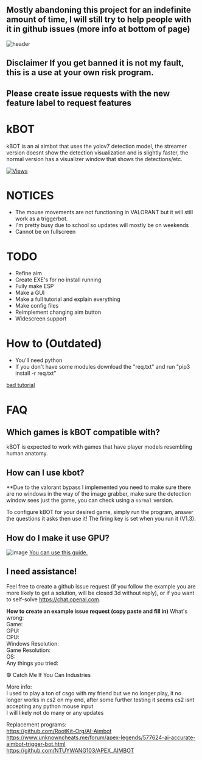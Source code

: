 ## **Mostly abandoning this project for an indefinite amount of time, I will still try to help people with it in github issues (more info at bottom of page)**


![header](https://capsule-render.vercel.app/api?type=waving&color=auto&height=300&section=header&text=kBOT&fontSize=90&animation=fadeIn)
## **Disclaimer** If you get banned it is not my fault, this is a use at your own risk program.



## Please create issue requests with the new feature label to request features

# kBOT

kBOT is an ai aimbot that uses the yolov7 detection model, the streamer version doesnt show the detection visualization and is slightly faster, the normal version has a visualizer window that shows the detections/etc.

[![Views](https://hits.seeyoufarm.com/api/count/incr/badge.svg?url=https%3A%2F%2Fgithub.com%2Fkbdevs%2Fai-aimbot&count_bg=%239279B5&title_bg=%23555555&icon=&icon_color=%23FFFFFF&title=Views&edge_flat=false)](https://hits.seeyoufarm.com)

# NOTICES
- The mouse movements are not functioning in VALORANT but it will still work as a triggerbot.
- I'm pretty busy due to school so updates will mostly be on weekends
- Cannot be on fullscreen

# TODO
- Refine aim
- Create EXE's for no install running
- Fully make ESP
- Make a GUI
- Make a full tutorial and explain everything
- Make config files
- Reimplement changing aim button
- Widescreen support


# How to (Outdated)

- You'll need python
- If you don't have some modules download the "req.txt" and run "pip3 install -r req.txt"

[bad tutorial](https://github.com/kbdevs/ai-aimbot/assets/86767129/dda5a2f0-89b7-4cb8-9332-a61588bc0123)



# FAQ

## Which games is kBOT compatible with?

kBOT is expected to work with games that have player models resembling human anatomy.

## How can I use kbot?

**Due to the valorant bypass I implemented you need to make sure there are no windows in the way of the image grabber, make sure the detection window sees just the game, you can check using a `normal` version.

To configure kBOT for your desired game, simply run the program, answer the questions it asks then use it! The firing key is set when you run it (V1.3).

## How do I make it use GPU?
![image](https://github.com/kbdevs/ai-aimbot/assets/86767129/4231cfa3-6a3f-485e-aaa7-ef7a78680ae8)
[You can use this guide.](https://medium.com/analytics-vidhya/build-opencv-from-source-with-cuda-for-gpu-access-on-windows-5cd0ce2b9b37) 


## I need assistance!

Feel free to create a github issue request (if you follow the example you are more likely to get a solution, will be closed 3d without reply), or if you want to self-solve https://chat.openai.com.

**How to create an example issue request (copy paste and fill in)**
What's wrong: <br>
Game: <br>
GPU: <br>
CPU: <br>
Windows Resolution: <br>
Game Resolution: <br>
OS: <br>
Any things you tried: <br>


© Catch Me If You Can Industries

More info: <br>
I used to play a ton of csgo with my friend but we no longer play, it no longer works in cs2 on my end, after some further testing it seems cs2 isnt accepting any python mouse input <br>
I will likely not do many or any updates 

Replacement programs: <br>
https://github.com/RootKit-Org/AI-Aimbot <br>
https://www.unknowncheats.me/forum/apex-legends/577624-ai-accurate-aimbot-trigger-bot.html <br>
https://github.com/NTUYWANG103/APEX_AIMBOT

